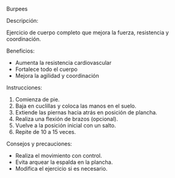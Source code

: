 Burpees


Descripción: 

Ejercicio de cuerpo completo que mejora la fuerza, resistencia y coordinación.


Beneficios:

- Aumenta la resistencia cardiovascular
- Fortalece todo el cuerpo
- Mejora la agilidad y coordinación


Instrucciones:

1. Comienza de pie.
2. Baja en cuclillas y coloca las manos en el suelo.
3. Extiende las piernas hacia atrás en posición de plancha.
4. Realiza una flexión de brazos (opcional).
5. Vuelve a la posición inicial con un salto.
6. Repite de 10 a 15 veces.


Consejos y precauciones:

- Realiza el movimiento con control.
- Evita arquear la espalda en la plancha.
- Modifica el ejercicio si es necesario.
